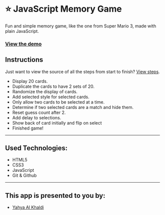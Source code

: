 # ⭐ JavaScript Memory Game

Fun and simple memory game, like the one from Super Mario 3, made with plain JavaScript.

### [View the demo](https://yahya-1.github.io/memory-gameJS/)

## Instructions

Just want to view the source of all the steps from start to finish? [View steps](https://yahya-1.github.io/memory-gameJS/).

- Display 20 cards.
- Duplicate the cards to have 2 sets of 20.
- Randomize the display of cards.
- Add selected style for selected cards.
- Only allow two cards to be selected at a time.
- Determine if two selected cards are a match and hide them.
- Reset guess count after 2.
- Add delay to selections.
- Show back of card initially and flip on select
- Finished game!

---

## Used Technologies:

- HTML5
- CSS3
- JavaScript
- Git & Github

---

## This app is presented to you by:

- [Yahya Al Khaldi](https://github.com/yahya-1)
